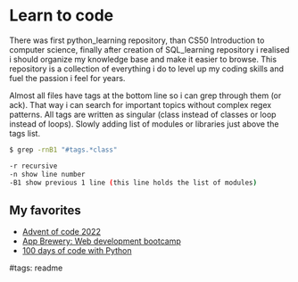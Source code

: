 # Learn to code

There was first python_learning repository, than CS50 Introduction to computer science, finally after creation of SQL_learning repository i realised i should organize my knowledge base and make it easier to browse. This repository is a collection of everything i do to level up my coding skills and fuel the passion i feel for years.

Almost all files have tags at the bottom line so i can grep through them (or ack). That way i can search for important topics without complex regex patterns. All tags are written as singular (class instead of classes or loop instead of loops). Slowly adding list of modules or libraries just above the tags list.

```bash
$ grep -rnB1 "#tags.*class"

-r recursive
-n show line number
-B1 show previous 1 line (this line holds the list of modules)
```

## My favorites

- [Advent of code 2022](https://github.com/MorphZG/Learn-code/tree/main/advent_of_code_2022)
- [App Brewery: Web development bootcamp](https://github.com/MorphZG/Learn-code/tree/main/app_brewery%20web_development_bootcamp)
- [100 days of code with Python](https://github.com/MorphZG/Learn-code/tree/main/python_learning/100_days_of_code)

#tags: readme
